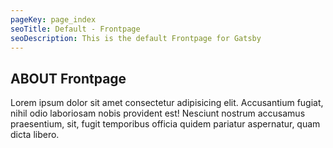 ```yaml
---
pageKey: page_index
seoTitle: Default - Frontpage
seoDescription: This is the default Frontpage for Gatsby
---
```


## ABOUT Frontpage

Lorem ipsum dolor sit amet consectetur adipisicing elit. Accusantium fugiat, nihil odio laboriosam nobis provident est! Nesciunt nostrum accusamus praesentium, sit, fugit temporibus officia quidem pariatur aspernatur, quam dicta libero.
